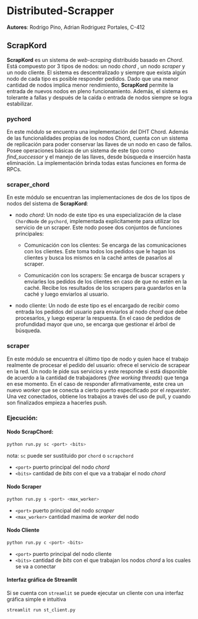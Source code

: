 # Distributed-Scrapper
**Autores**: Rodrigo Pino, Adrian Rodriguez Portales, C-412

## ScrapKord

**ScrapKord** es un sistema de *web-scraping* distribuido basado en *Chord*. Está compuesto por 3 tipos de nodos: un nodo *chord* , un nodo *scraper* y un nodo cliente. El sistema es descentralizado y siempre que exista algún nodo de cada tipo es posible responder pedidos. Dado que una menor cantidad de nodos implica menor rendimiento, **ScrapKord**  permite la entrada de nuevos nodos en pleno funcionamiento. Además, el sistema es tolerante a fallas y después de la caída o entrada de nodos siempre se logra estabilizar.

### pychord

En este módulo se encuentra una implementación del DHT Chord. Además de las funcionalidades propias de los nodos Chord, cuenta con un sistema de replicación para poder conservar las llaves de un nodo en caso de fallos. Posee operaciones básicas de un sistema de este tipo como *find_successor* y el manejo de las llaves, desde búsqueda e inserción hasta eliminación. La implementación brinda todas estas funciones en forma de RPCs.   

### scraper_chord

En este módulo se encuentran las implementaciones de dos de los tipos de nodos del sistema de **ScrapKord**:

* nodo *chord*: Un nodo de este tipo es una especialización de la clase `ChordNode` de `pychord`, implementada explicítamente para utilizar los servicio de un scraper. Este nodo posee dos conjuntos de funciones principales:

    * Comunicación con los clientes: Se encarga de las comunicaciones con los clientes. Este toma todos los pedidos que le hagan los clientes y busca los mismos en la caché antes de pasarlos al scraper.

    * Comunicación con los scrapers: Se encarga de buscar scrapers y enviarles los pedidos de los clientes en caso de que no estén en la caché. Recibe los resultados de los scrapers para guardarlos en la caché y luego enviarlos al usuario.

* nodo cliente: Un nodo de este tipo es el encargado de recibir como entrada los pedidos del usuario para enviarlos al nodo *chord* que debe procesarlos, y luego esperar la respuesta. En el caso de pedidos de profundidad mayor que uno, se encarga que gestionar el árbol de búsqueda.
### scraper

En este módulo se encuentra el último tipo de nodo y quien hace el trabajo realmente de procesar el pedido del usuario: ofrece el servicio de scrapear en la red. Un nodo le pide sus servicios y este responde si está disponible de acuerdo a la cantidad de trabajadores (*free working threads*) que tenga en ese momento. En el caso de responder afirmativamente, este crea un nuevo *worker* que se conecta a cierto puerto especificado por el *requester*. Una vez conectados, obtiene los trabajos a través del uso de pull, y cuando son finalizados empieza a hacerles push.

### Ejecución:
#### Nodo ScrapChord:

```bash
python run.py sc <port> <bits>
```
nota: `sc` puede ser sustituido por `chord` o `scrapchord`

* `<port>` puerto principal del nodo *chord*
* `<bits>` cantidad de *bits* con el que va a trabajar el nodo *chord* 

#### Nodo Scraper

```bash
python run.py s <port> <max_worker>
```
* `<port>` puerto principal del nodo *scraper*
* `<max_worker>` cantidad maxima de *worker* del nodo

#### Nodo Cliente

```bash
python run.py c <port> <bits>
```
* `<port>` puerto principal del nodo cliente
* `<bits>` cantidad de *bits* con el que trabajan los nodos *chord* a los cuales se va a conectar

#### Interfaz gráfica de Streamlit

Si se cuenta con `streamlit` se puede ejecutar un cliente con una interfaz gráfica simple e intuitiva

```bash
streamlit run st_client.py 
```

